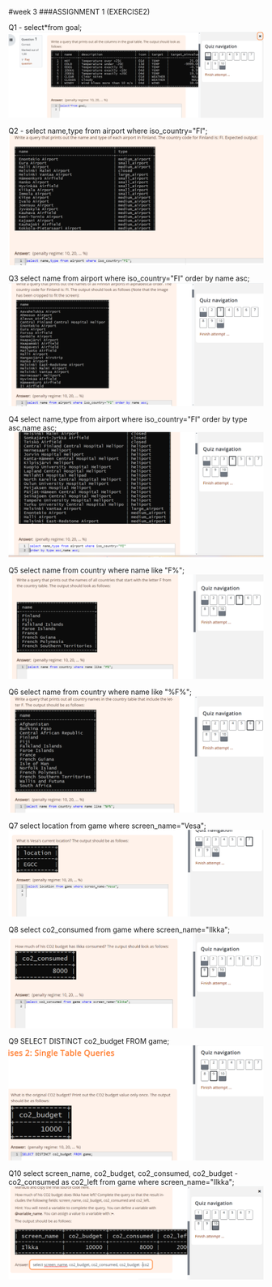 #week 3
###ASSIGNMENT 1 (EXERCISE2)

Q1 - 
select*from goal;
![Week3Assign1Q1.png](Week3Assign1Q1.png)


Q2 - 
select name,type from airport where iso_country="FI";
![Week3Assign1Q2.png](Week3Assign1Q2.png)


Q3
select name from airport where iso_country="FI" order by name asc;
![Week3Assign1Q3.png](Week3Assign1Q3.png)


Q4
select name,type from airport where iso_country="FI" order by type asc,name asc;
![Week3Assign1Q4.png](Week3Assign1Q4.png)


Q5
select name from country where name like "F%";
![Week3Assign1Q5.png](Week3Assign1Q5.png)


Q6
select name from country where name like "%F%";
![Week3Assign1Q6.png](Week3Assign1Q6.png)


Q7
select location from game where screen_name="Vesa";
![Week3Assign1Q7.png](Week3Assign1Q7.png)


Q8
select co2_consumed from game where screen_name="Ilkka";
![Week3Assign1Q8.png](Week3Assign1Q8.png)


Q9
SELECT DISTINCT co2_budget FROM game;
![Week3Assign1Q9.png](Week3Assign1Q9.png)


Q10
select screen_name, co2_budget, co2_consumed, co2_budget - co2_consumed as co2_left from game where screen_name="Ilkka";
![Week3Assign1Q10.png](Week3Assign1Q10.png)
